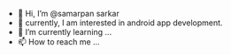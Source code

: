 - 👋 Hi, I’m @samarpan sarkar
- 👀 currently, I am interested in android app development.
- 🌱 I’m currently learning ...
- 📫 How to reach me ...

<!---
samarpansarkar/samarpansarkar is a ✨ special ✨ repository because its `README.md` (this file) appears on your GitHub profile.
You can click the Preview link to take a look at your changes.
--->
